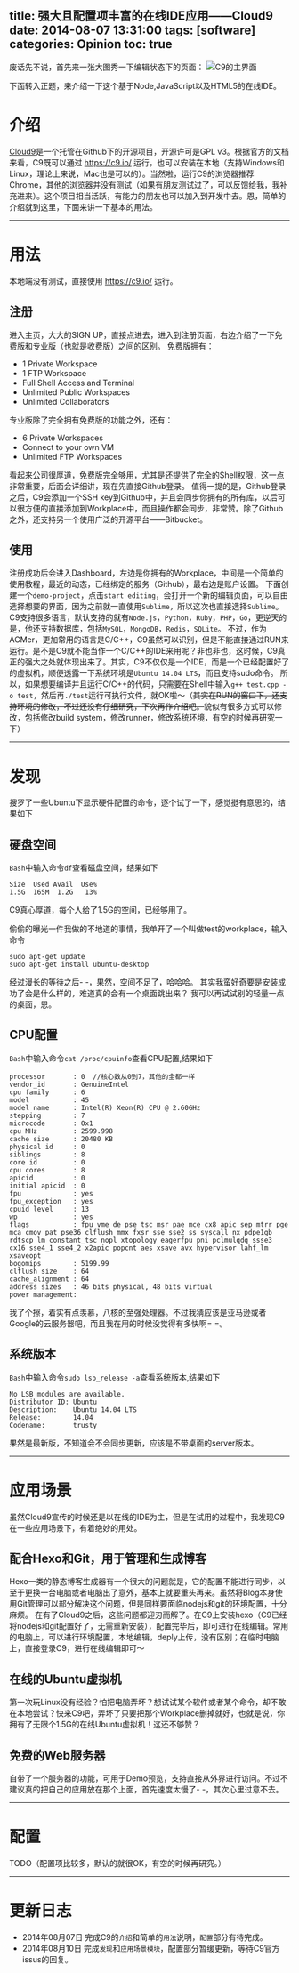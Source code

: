 title: 强大且配置项丰富的在线IDE应用——Cloud9
date: 2014-08-07 13:31:00
tags: [software]
categories: Opinion
toc: true
---
废话先不说，首先来一张大图秀一下编辑状态下的页面：
![C9的主界面](http://xuanwo.qiniudn.com/opinion/C9-main.png)

<!-- more -->

下面转入正题，来介绍一下这个基于Node,JavaScript以及HTML5的在线IDE。

# 介绍
[Cloud9](https://github.com/ajaxorg/cloud9)是一个托管在Github下的开源项目，开源许可是GPL v3。根据官方的文档来看，C9既可以通过 <https://c9.io/> 运行，也可以安装在本地（支持Windows和Linux，理论上来说，Mac也是可以的）。当然啦，运行C9的浏览器推荐Chrome，其他的浏览器并没有测试（如果有朋友测试过了，可以反馈给我，我补充进来）。这个项目相当活跃，有能力的朋友也可以加入到开发中去。恩，简单的介绍就到这里，下面来讲一下基本的用法。

---

# 用法
本地端没有测试，直接使用 <https://c9.io/> 运行。

## 注册
进入主页，大大的SIGN UP，直接点进去，进入到注册页面，右边介绍了一下免费版和专业版（也就是收费版）之间的区别。
免费版拥有：
- 1 Private Workspace
- 1 FTP Workspace
- Full Shell Access and Terminal
- Unlimited Public Workspaces
- Unlimited Collaborators

专业版除了完全拥有免费版的功能之外，还有：
- 6 Private Workspaces
- Connect to your own VM
- Unlimited FTP Workspaces

看起来公司很厚道，免费版完全够用，尤其是还提供了完全的Shell权限，这一点非常重要，后面会详细讲，现在先直接Github登录。
值得一提的是，Github登录之后，C9会添加一个SSH key到Github中，并且会同步你拥有的所有库，以后可以很方便的直接添加到Workplace中，而且操作都会同步，非常赞。除了Github之外，还支持另一个使用广泛的开源平台——Bitbucket。

## 使用
注册成功后会进入Dashboard，左边是你拥有的Workplace，中间是一个简单的使用教程，最近的动态，已经绑定的服务（Github），最右边是账户设置。
下面创建一个`demo-project`，点击`start editing`，会打开一个新的编辑页面，可以自由选择想要的界面，因为之前就一直使用`Sublime`，所以这次也直接选择`Sublime`。C9支持很多语言，默认支持的就有`Node.js`，`Python`，`Ruby`，`PHP`，`Go`，更逆天的是，他还支持数据库，包括`MySQL`，`MongoDB`，`Redis`，`SQLite`。
不过，作为ACMer，更加常用的语言是C/C++，C9虽然可以识别，但是不能直接通过RUN来运行。是不是C9就不能当作一个C/C++的IDE来用呢？非也非也，这时候，C9真正的强大之处就体现出来了。其实，C9不仅仅是一个IDE，而是一个已经配置好了的虚拟机，顺便透露一下系统环境是`Ubuntu 14.04 LTS`，而且支持sudo命令。
所以，如果想要编译并且运行C/C++的代码，只需要在Shell中输入`g++ test.cpp -o test`，然后再`./test`运行可执行文件，就OK啦～（~~其实在RUN的窗口下，还支持环境的修改，不过还没有仔细研究，下次再作介绍吧。~~貌似有很多方式可以修改，包括修改build system，修改runner，修改系统环境，有空的时候再研究一下）

---

# 发现
搜罗了一些Ubuntu下显示硬件配置的命令，逐个试了一下，感觉挺有意思的，结果如下

## 硬盘空间
`Bash`中输入命令`df`查看磁盘空间，结果如下
```
Size  Used Avail  Use%
1.5G  165M  1.2G   13%
```
C9真心厚道，每个人给了1.5G的空间，已经够用了。
> 
偷偷的曝光一件我做的不地道的事情，我单开了一个叫做test的workplace，输入命令
```
sudo apt-get update
sudo apt-get install ubuntu-desktop
```
经过漫长的等待之后- -，果然，空间不足了，哈哈哈。
其实我蛮好奇要是安装成功了会是什么样的，难道真的会有一个桌面跳出来？
我可以再试试别的轻量一点的桌面，恩。

## CPU配置
`Bash`中输入命令`cat /proc/cpuinfo`查看CPU配置,结果如下
```
processor       : 0  //核心数从0到7，其他的全都一样
vendor_id       : GenuineIntel
cpu family      : 6
model           : 45
model name      : Intel(R) Xeon(R) CPU @ 2.60GHz
stepping        : 7
microcode       : 0x1
cpu MHz         : 2599.998
cache size      : 20480 KB
physical id     : 0
siblings        : 8
core id         : 0
cpu cores       : 8
apicid          : 0
initial apicid  : 0
fpu             : yes
fpu_exception   : yes
cpuid level     : 13
wp              : yes
flags           : fpu vme de pse tsc msr pae mce cx8 apic sep mtrr pge mca cmov pat pse36 clflush mmx fxsr sse sse2 ss syscall nx pdpe1gb rdtscp lm constant_tsc nopl xtopology eagerfpu pni pclmulqdq ssse3 cx16 sse4_1 sse4_2 x2apic popcnt aes xsave avx hypervisor lahf_lm xsaveopt
bogomips        : 5199.99
clflush size    : 64
cache_alignment : 64
address sizes   : 46 bits physical, 48 bits virtual
power management:
```
我了个擦，着实有点羡慕，八核的至强处理器。不过我猜应该是亚马逊或者Google的云服务器吧，而且我在用的时候没觉得有多快啊= =。


## 系统版本
`Bash`中输入命令`sudo lsb_release -a`查看系统版本,结果如下
```
No LSB modules are available.
Distributor ID: Ubuntu
Description:    Ubuntu 14.04 LTS
Release:        14.04
Codename:       trusty
```
果然是最新版，不知道会不会同步更新，应该是不带桌面的server版本。

---

# 应用场景
虽然Cloud9宣传的时候还是以在线的IDE为主，但是在试用的过程中，我发现C9在一些应用场景下，有着绝妙的用处。

## 配合Hexo和Git，用于管理和生成博客
Hexo一类的静态博客生成器有一个很大的问题就是，它的配置不能进行同步，以至于更换一台电脑或者电脑出了意外，基本上就要重头再来。虽然将Blog本身使用Git管理可以部分解决这个问题，但是同样要面临nodejs和git的环境配置，十分麻烦。
在有了Cloud9之后，这些问题都迎刃而解了。在C9上安装hexo（C9已经将nodejs和git配置好了，无需重新安装），配置完毕后，即可进行在线编辑。常用的电脑上，可以进行环境配置，本地编辑，deply上传，没有区别；在临时电脑上，直接登录C9，进行在线编辑即可～

## 在线的Ubuntu虚拟机
第一次玩Linux没有经验？怕把电脑弄坏？想试试某个软件或者某个命令，却不敢在本地尝试？快来C9吧，弄坏了只要把那个Workplace删掉就好，也就是说，你拥有了无限个1.5G的在线Ubuntu虚拟机！这还不够赞？

## 免费的Web服务器
自带了一个服务器的功能，可用于Demo预览，支持直接从外界进行访问。不过不建议真的把自己的应用放在那个上面，首先速度太慢了- -，其次心里过意不去。

---

# 配置
TODO（配置项比较多，默认的就很OK，有空的时候再研究。）

---

# 更新日志
- 2014年08月07日  完成C9的`介绍`和简单的`用法`说明，`配置`部分有待完成。
- 2014年08月10日  完成`发现`和`应用场景模块`，配置部分暂缓更新，等待C9官方issus的回复。